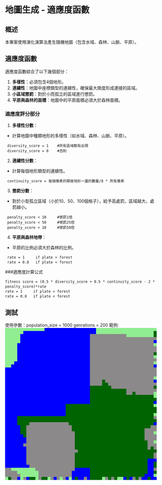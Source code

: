 # 地圖生成 - 適應度函數

## 概述

本專案使用演化演算法產生隨機地圖（包含水域、森林、山脈、平原）。

## 適應度函數

適應度函數綜合了以下幾個部分：

1. **多樣性**：必須包含4個地形。
2. **連續性**：地圖中座標類型的連續性，確保最大限度形成連接的區域。
3. **小區域懲罰**：對於小而孤立的區域進行懲罰。
4. **平原與森林的面積**：地圖中的平原面積必須大於森林面積。

### 適應度評分部分

1. **多樣性分數**：
 - 計算地圖中種類地形的多樣性（如水域、森林、山脈、平原）。
 ```
  diversity_score = 1    #所有區域都有出現
  diversity_score = 0    #否則
 ```
2. **連續性分數**：
 - 計算每個地形類型的連續性。
 ```
  continuity_score = 每個像素的鄰居地形一盪的數量/8 * 所有像素   
 ```

3. **懲罰分數**：
 - 對於小型孤立區域（小於10、50、100個格子），給予高處罰，區域越大，處罰越小。
 ```
  penalty_score < 10     #懲罰1倍
  penalty_score < 50     #懲罰25倍
  penalty_score < 10     #懲罰50倍
 ```
4. **平原與森林地帶**：
 - 平原的比例必須大於森林的比例。
 ```
  rate = 1     if plate > forest
  rate = 0.8   if plate < forest
 ```
###適應度計算公式
```
fitness score = (0.5 * diversity_score + 0.5 * continuity_score - 2 * penalty_score)*rate
rate = 1     if plate > forest
rate = 0.8   if plate < forest
```

## 測試
使用參數：population_size = 1000
genrations = 200
範例:
![image](https://github.com/pontusjacky/RPGGAME/blob/main/output1/generation_1000_1.png)


